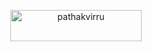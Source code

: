 <p align="center"><a href="https://buymeacoffee.com/pathakviru"> <img src="https://cdn.buymeacoffee.com/buttons/v2/default-yellow.png" height="50" width="210" alt="pathakvirru" /></a></p>
